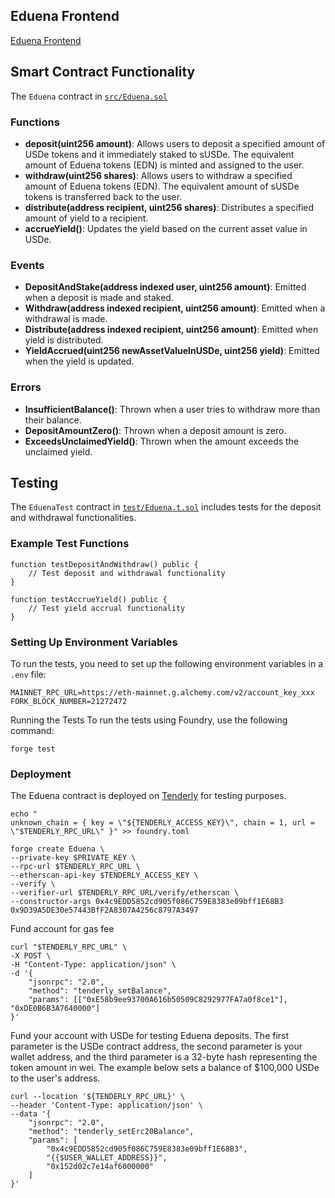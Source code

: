 ## Eduena Frontend

[Eduena Frontend](https://github.com/Eduena-Endownment-Fund/eduena-web)

## Smart Contract Functionality

The `Eduena` contract in [`src/Eduena.sol`](src/Eduena.sol)

### Functions

- **deposit(uint256 amount)**: Allows users to deposit a specified amount of USDe tokens and it immediately staked to sUSDe. The equivalent amount of Eduena tokens (EDN) is minted and assigned to the user.
- **withdraw(uint256 shares)**: Allows users to withdraw a specified amount of Eduena tokens (EDN). The equivalent amount of sUSDe tokens is transferred back to the user.
- **distribute(address recipient, uint256 shares)**: Distributes a specified amount of yield to a recipient.
- **accrueYield()**: Updates the yield based on the current asset value in USDe.

### Events

- **DepositAndStake(address indexed user, uint256 amount)**: Emitted when a deposit is made and staked.
- **Withdraw(address indexed recipient, uint256 amount)**: Emitted when a withdrawal is made.
- **Distribute(address indexed recipient, uint256 amount)**: Emitted when yield is distributed.
- **YieldAccrued(uint256 newAssetValueInUSDe, uint256 yield)**: Emitted when the yield is updated.

### Errors

- **InsufficientBalance()**: Thrown when a user tries to withdraw more than their balance.
- **DepositAmountZero()**: Thrown when a deposit amount is zero.
- **ExceedsUnclaimedYield()**: Thrown when the amount exceeds the unclaimed yield.

## Testing

The `EduenaTest` contract in [`test/Eduena.t.sol`](test/Eduena.t.sol) includes tests for the deposit and withdrawal functionalities.

### Example Test Functions

```solidity
function testDepositAndWithdraw() public {
    // Test deposit and withdrawal functionality
}

function testAccrueYield() public {
    // Test yield accrual functionality
}
```

### Setting Up Environment Variables

To run the tests, you need to set up the following environment variables in a `.env` file:

```env
MAINNET_RPC_URL=https://eth-mainnet.g.alchemy.com/v2/account_key_xxx
FORK_BLOCK_NUMBER=21272472
```

Running the Tests
To run the tests using Foundry, use the following command:

```
forge test
```

### Deployment

The Eduena contract is deployed on [Tenderly](https://tenderly.co/) for testing purposes.

```
echo "
unknown_chain = { key = \"${TENDERLY_ACCESS_KEY}\", chain = 1, url = \"$TENDERLY_RPC_URL\" }" >> foundry.toml

forge create Eduena \
--private-key $PRIVATE_KEY \
--rpc-url $TENDERLY_RPC_URL \
--etherscan-api-key $TENDERLY_ACCESS_KEY \
--verify \
--verifier-url $TENDERLY_RPC_URL/verify/etherscan \
--constructor-args 0x4c9EDD5852cd905f086C759E8383e09bff1E68B3 0x9D39A5DE30e57443BfF2A8307A4256c8797A3497
```

Fund account for gas fee

```
curl "$TENDERLY_RPC_URL" \
-X POST \
-H "Content-Type: application/json" \
-d '{
    "jsonrpc": "2.0",
    "method": "tenderly_setBalance",
    "params": [["0xE58b9ee93700A616b50509C8292977FA7a0f8ce1"], "0xDE0B6B3A7640000"]
}'
```

Fund your account with USDe for testing Eduena deposits. The first parameter is the USDe contract address, the second parameter is your wallet address, and the third parameter is a 32-byte hash representing the token amount in wei. The example below sets a balance of $100,000 USDe to the user's address.

```
curl --location '${TENDERLY_RPC_URL}' \
--header 'Content-Type: application/json' \
--data '{
    "jsonrpc": "2.0",
    "method": "tenderly_setErc20Balance",
    "params": [
        "0x4c9EDD5852cd905f086C759E8383e09bff1E68B3",
        "{{$USER_WALLET_ADDRESS}}",
        "0x152d02c7e14af6000000"
    ]
}'
```
